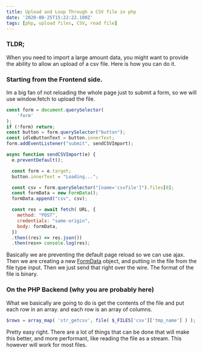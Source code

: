 ```yaml
---
title: Upload and Loop Through a CSV file in php
date: '2020-08-25T15:22:22.100Z'
tags: [php, upload files, CSV, read file]
---
```


### TLDR;

When you need to import a large amount data, you might want to provide the ability to allow an upload of a csv file. Here is how you can do it.

### Starting from the Frontend side.

Im a big fan of not reloading the whole page just to submit a form, so we will use window.fetch to upload the file.

```js
const form = document.querySelector(
    'form'
);
if (!form) return;
const button = form.querySelector("button");
const idleButtonText = button.innerText;
form.addEventListener("submit", sendCSVImport);

async function sendCSVImport(e) {
  e.preventDefault();

  const form = e.target;
  button.innerText = "Loading...";

  const csv = form.querySelector("[name='csvfile']").files[0];
  const formData = new FormData();
  formData.append("csv", csv);

  const res = await fetch( URL, {
    method: "POST",
    credentials: "same-origin",
    body: formData,
  })
  .then((res) => res.json())
  .then(res=> console.log(res);

```

Basically we are preventing the default page reload so we can use ajax. Then we are creating a new [FormData](https://developer.mozilla.org/en-US/docs/Web/API/FormData/FormData) object, and putting in the file from the file type input. Then we just send that right over the wire. The format of the file is binary.

### On the PHP Backend (why you are probably here)

What we basically are going to do is get the contents of the file and put each row in an array. and each row is an array of columns.

```php
$rows = array_map( 'str_getcsv', file( $_FILES['csv']['tmp_name'] ) );
```

Pretty easy right. There are a lot of things that can be done that will make this better, and more performant, like reading the file as a stream. This however will work for most files.
